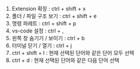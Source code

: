 1. Extension 확장 : ctrl + shift + x
2. 폴더 / 파일 구조 보기 : ctrl + shift + e
3. 명령 파레트 : ctrl + shift + p
4. vs-code 설정 : ctrl + ,
5. 왼쪽 창 숨기기 / 보이기 : ctrl + b
6. 터미널 닫기 / 열기 : ctrl + j
7. ctrl + shift + l : 현재 선택된 단어와 같은 단어 모두 선택
8. ctrl + d : 현재 선택된 단어와 같은 다음 단어 선택
